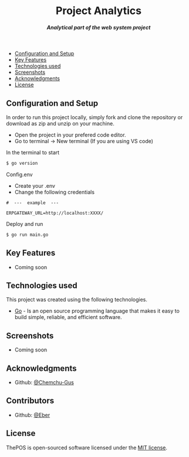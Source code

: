 <H1 align ="center" > Project Analytics  </h1>
<h5  align ="center"> 
Analytical part of the web system project </h5>
<br/>

  * [Configuration and Setup](#configuration-and-setup)
  * [Key Features](#key-features)
  * [Technologies used](#technologies-used)
  * [Screenshots](#screenshots)
  * [Acknowledgments](#acknowledgments)
  * [License](#license)


## Configuration and Setup

In order to run this project locally, simply fork and clone the repository or download as zip and unzip on your machine.

- Open the project in your prefered code editor.
- Go to terminal -> New terminal (If you are using VS code)

In the terminal to start

```cmd
$ go version
```

Config.env

- Create your .env
- Change the following credentials

```
#  ---  example  ---

ERPGATEWAY_URL=http://localhost:XXXX/
```

Deploy and run

```bash
$ go run main.go
```


##  Key Features

- Coming soon


##  Technologies used

This project was created using the following technologies.


- [Go](https://go.dev/) - Is an open source programming language that makes it easy to build simple, reliable, and efficient software.

 
##  Screenshots

- Coming soon


## Acknowledgments

- Github: [@Chemchu-Gus](https://github.com/Chemchu)


## Contributors

- Github: [@Eber](https://github.com/ebercalderon)


## License

ThePOS is open-sourced software licensed under the [MIT license](https://github.com/ebercalderon/projectAnalytics/blob/main/LICENSE).